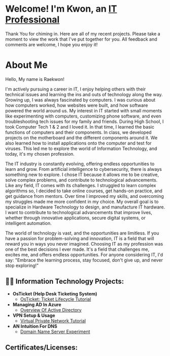 <h1>Welcome! I'm Kwon, an <a href="https://linkedin.com/in/raekwon-brant95">IT Professional</a></h1>

Thank You for chiming in. Here are all of my recent projects. Please take a moment to view the work that I've put together for you.
All feedback and comments are welcome, I hope you enjoy it!

<h1>About Me</h1>

Hello, My name is Raekwon!

I'm actively pursuing a career in IT, I enjoy helping others with their technical issues and learning the ins and outs of technology along the way.
Growing up, I was always fascinated by computers. I was curious about how computers worked, how websites were built, and how software powered the world around us. My interest in IT started with small moments like experimenting with computers, customizing phone software, and even troubleshooting tech issues for my family and friends.
During High School, I took Computer Tech 1 & 2 and I loved it. In that time, I learned the basic functions of computers and their components. In class, we developed projects on the motherboard and the different components around it. We also learned how to install applications onto the computer and test for viruses. This led me to explore the world of Information Technology, and today, it's my chosen profession.

The IT industry is constantly evolving, offering endless opportunities to learn and grow. From artificial intelligence to cybersecurity, there is always something new to explore. I chose IT because it allows me to be creative, solve complex problems, and contribute to technological advancements. Like any field, IT comes with its challenges. I struggled to learn complex algorithms so, I decided to take online courses, get hands-on practice, and get guidance from mentors. Over time I improved my skills, and overcoming my struggles made me more confident in my choice. My overall goal is to specialize in Hardware Technology to design, and manufacture IT hardware. I want to contribute to technological advancements that improve lives, whether through innovative applications, secure digital systems, or intelligent automation. 

The world of technology is vast, and the opportunities are limitless. If you have a passion for problem-solving and innovation, IT is a field that will reward you in ways you never imagined. Choosing IT as my profession was one of the best decisions I ever made. It's a field that challenges me, excites me, and offers endless opportunities. For anyone considering IT, I'd say: "Embrace the learning process, stay focused, don't give up, and never stop exploring!"

<h2>👨‍💻 Information Technology Projects:</h2>

- <b>OsTicket (Help Desk Ticketing System)</b>
  - [OsTicket: Ticket Lifecycle Tutorial](https://github.com/Mrhosendove/ticket-lifecycle)
- <b>Managing AD In Azure</b>
  - [Overview Of Active Directory](https://github.com/Mrhosendove/admanagement)
- <b>VPN Setup & Usage</b>
  - [Virtual Private Network Tutorial](https://github.com/Mrhosendove/Vpnsetup-protocols)
- <b>AN Intuition For DNS</b>
  - [Domain Name Server Experiment](https://github.com//Mrhosendove/dnsdemo)
 
<h2> Certificates/Licenses:</h2>
